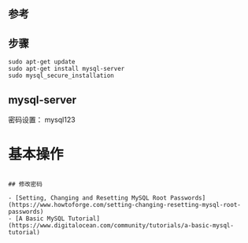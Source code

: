 ## 参考

## 步骤

```shell
sudo apt-get update
sudo apt-get install mysql-server
sudo mysql_secure_installation
```

## mysql-server

密码设置： mysql123

# 基本操作

```

## 修改密码

- [Setting, Changing and Resetting MySQL Root Passwords](https://www.howtoforge.com/setting-changing-resetting-mysql-root-passwords)
- [A Basic MySQL Tutorial](https://www.digitalocean.com/community/tutorials/a-basic-mysql-tutorial)
```
